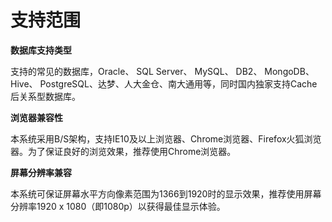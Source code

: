 

# 支持范围

**数据库支持类型**

支持的常见的数据库，Oracle、 SQL Server、 MySQL、 DB2、 MongoDB、 Hive、 PostgreSQL、达梦、人大金仓、南大通用等，同时国内独家支持Cache后关系型数据库。

**浏览器兼容性**

本系统采用B/S架构，支持IE10及以上浏览器、Chrome浏览器、Firefox火狐浏览器。为了保证良好的浏览效果，推荐使用Chrome浏览器。

**屏幕分辨率兼容**

本系统可保证屏幕水平方向像素范围为1366到1920时的显示效果，推荐使用屏幕分辨率1920 x 1080（即1080p）以获得最佳显示体验。
